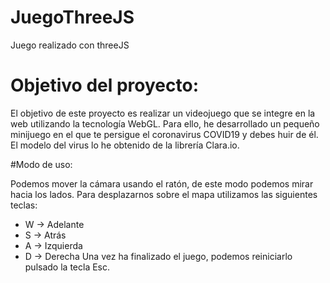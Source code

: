 # JuegoThreeJS
Juego realizado con threeJS

# Objetivo del proyecto:
El objetivo de este proyecto es realizar un videojuego que se integre en la web utilizando la tecnología WebGL. Para ello, he desarrollado un pequeño minijuego en el que te persigue el coronavirus COVID19 y debes huir de él. El modelo del virus lo he obtenido de la librería Clara.io.

#Modo de uso:

Podemos mover la cámara usando el ratón, de este modo podemos mirar hacia los lados.
Para desplazarnos sobre el mapa utilizamos las siguientes teclas:
- W -> Adelante
- S -> Atrás
- A -> Izquierda
- D -> Derecha
Una vez ha finalizado el juego, podemos reiniciarlo pulsado la tecla Esc.
